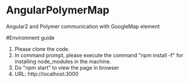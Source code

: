 # AngularPolymerMap
Angular2 and Polymer communication with GoogleMap element

#Environment guide

1. Please clone the code.
2. In command prompt, please execute the command "npm install -f" for installing node_modules in the machine.
3. Do "npm start" to view the page in browser
4. URL: http://localhost:3000
